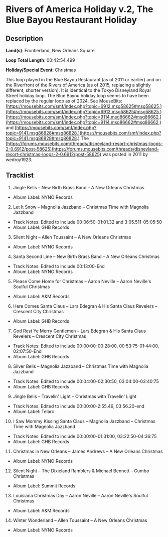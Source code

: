 # Rivers of America Holiday v.2, The Blue Bayou Restaurant Holiday

## Description

**Land(s)**: Frontierland, New Orleans Square

**Loop Total Length**: 00:42:54.499

**Holiday/Special Event**: Christmas

This loop played in the Blue Bayou Restaurant (as of 2011 or earlier) and on the Riverfront of the Rivers of America (as of 2015, replacing a slightly different, shorter version). It is identical to the Tokyo Disneyland Royal Street holiday loop. The Blue Bayou holiday loop seems to have been replaced by the regular loop as of 2024. See MouseBits: [https://mousebits.com/smf/index.php?topic=6912.msg58625#msg58625,](https://mousebits.com/smf/index.php?topic=6912.msg58625#msg58625,) [https://mousebits.com/smf/index.php?topic=9114.msg86662#msg86662,](https://mousebits.com/smf/index.php?topic=9114.msg86662#msg86662,) and [https://mousebits.com/smf/index.php?topic=9141.msg86828#msg86828.](https://mousebits.com/smf/index.php?topic=9141.msg86828#msg86828.) The [https://forums.mousebits.com/threads/disneyland-resort-christmas-loops-2-0.6912/post-58625](https://forums.mousebits.com/threads/disneyland-resort-christmas-loops-2-0.6912/post-58625) was posted in 2011 by wedroy1923.

## Tracklist

1. Jingle Bells – New Birth Brass Band – A New Orleans Christmas
- Album Label: NYNO Records

2. Let It Snow – Magnolia Jazzband – Christmas Time with Magnolia Jazzband
- Track Notes: Edited to include 00:06:50-01:01.32 and 3:05.511-05:05:50
- Album Label: GHB Records

3. Silent Night – Allen Toussaint – A New Orleans Christmas
- Album Label: NYNO Records

4. Santa Second Line – New Birth Brass Band – A New Orleans Christmas
- Track Notes: Edited to include 00:13:00-End
- Album Label: NYNO Records

5. Please Come Home for Christmas – Aaron Neville – Aaron Neville's Soulful Christmas
- Album Label: A&M Records

6. Here Comes Santa Claus – Lars Edegran & His Santa Claus Revelers – Crescent City Christmas
- Album Label: GHB Records

7. God Rest Ye Merry Gentlemen – Lars Edegran & His Santa Claus Revelers – Crescent City Christmas
- Track Notes: Edited to include 00:00:00-00:28:00, 00:53:75-01:44:00, 02:07:50-End
- Album Label: GHB Records

8. Silver Bells – Magnolia Jazzband – Christmas Time with Magnolia Jazzband
- Track Notes: Edited to include 00:04:00-02:30:50, 03:04:00-03:40:75
- Album Label: GHB Records

9. Jingle Bells – Travelin' Light – Christmas with Travelin' Light
- Track Notes: Edited to include 00:00:00-2:55.49, 03:56.20-end
- Album Label: Telarc

10. I Saw Mommy Kissing Santa Claus – Magnolia Jazzband – Christmas Time with Magnolia Jazzband
- Track Notes: Edited to include 00:00:00-01:31:00, 03:22:50-04:36:75
- Album Label: GHB Records

11. Christmas in New Orleans – James Andrews – A New Orleans Christmas
- Album Label: NYNO Records

12. Silent Night – The Dixieland Ramblers & Michael Bennett – Gumbo Christmas
- Album Label: Summit Records

13. Louisiana Christmas Day – Aaron Neville – Aaron Neville's Soulful Christmas
- Album Label: A&M Records

14. Winter Wonderland – Allen Toussaint – A New Orleans Christmas
- Album Label: NYNO Records
